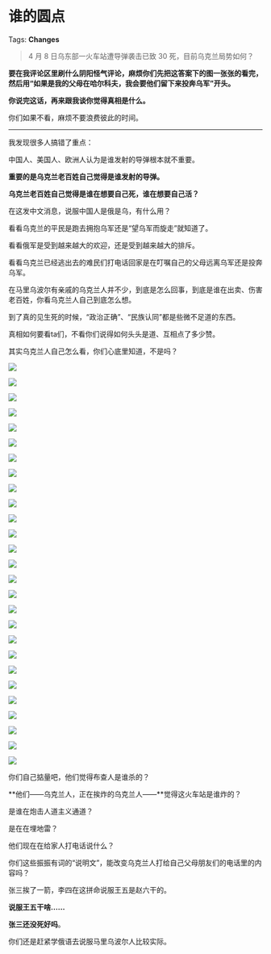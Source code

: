 # 谁的圆点

Tags: **Changes**

> 4 月 8 日乌东部一火车站遭导弹袭击已致 30 死，目前乌克兰局势如何？



**要在我评论区里刷什么阴阳怪气评论，麻烦你们先把这答案下的图一张张的看完，然后用“如果是我的父母在哈尔科夫，我会要他们留下来投奔乌军”开头。**

**你说完这话，再来跟我谈你觉得真相是什么。**

你们如果不看，麻烦不要浪费彼此的时间。



---

我发现很多人搞错了重点：

中国人、美国人、欧洲人认为是谁发射的导弹根本就不重要。

**重要的是乌克兰老百姓自己觉得是谁发射的导弹。**

**乌克兰老百姓自己觉得是谁在想要自己死，谁在想要自己活？**

在这发中文消息，说服中国人是俄是乌，有什么用？

看看乌克兰的平民是跑去拥抱乌军还是“望乌军而旋走”就知道了。

看看俄军是受到越来越大的欢迎，还是受到越来越大的排斥。

看看乌克兰已经逃出去的难民们打电话回家是在叮嘱自己的父母远离乌军还是投奔乌军。

在马里乌波尔有亲戚的乌克兰人并不少，到底是怎么回事，到底是谁在出卖、伤害老百姓，你看乌克兰人自己到底怎么想。

到了真的见生死的时候，“政治正确”、“民族认同”都是些微不足道的东西。

真相如何要看ta们，不看你们说得如何头头是道、互相点了多少赞。

其实乌克兰人自己怎么看，你们心底里知道，不是吗？

![](https://picx.zhimg.com/50/v2-f8cebc7b061d63ef646ffc007e0afd7e_720w.jpg?source=1940ef5c)  


![](https://pic1.zhimg.com/50/v2-26371fd35c3227b881f6ed7bf3b2757d_720w.jpg?source=1940ef5c)  


![](https://picx.zhimg.com/50/v2-3deeff1383ffbcbb57d546484bbfbb9b_720w.jpg?source=1940ef5c)  


![](https://picx.zhimg.com/50/v2-45afc1feb21c2f5383a340da68ed1c21_720w.jpg?source=1940ef5c)  


![](https://picx.zhimg.com/50/v2-e7ad50785dae10f36b2b798955441cee_720w.jpg?source=1940ef5c)  


![](https://pic1.zhimg.com/50/v2-ce73310ec06315846ae707bb62fd81e3_720w.jpg?source=1940ef5c)  


![](https://picx.zhimg.com/50/v2-a80383c857e97c0e1928b82e7002a3d1_720w.jpg?source=1940ef5c)  


![](https://pica.zhimg.com/50/v2-e6da1b0d35d111f8d1624710f74ba720_720w.jpg?source=1940ef5c)  


![](https://pica.zhimg.com/50/v2-00646164bc31bc01808d153b8ef78d1d_720w.jpg?source=1940ef5c)  


![](https://picx.zhimg.com/50/v2-ba828be40a4651d7a39c69916c7aae82_720w.jpg?source=1940ef5c)  


![](https://pic1.zhimg.com/50/v2-bcb361fc99ad31153039923605c53f27_720w.jpg?source=1940ef5c)  


![](https://pic1.zhimg.com/50/v2-767145987edc295a7bd3c503af1dafdd_720w.jpg?source=1940ef5c)  


![](https://picx.zhimg.com/50/v2-dd0dd70d395c368da9d616bd8e05f27b_720w.jpg?source=1940ef5c)  


![](https://pica.zhimg.com/50/v2-36557c01da88cc94f5a6811f52d31dc2_720w.jpg?source=1940ef5c)  


![](https://picx.zhimg.com/50/v2-19744fd91aa76a5b73de165b484fd102_720w.jpg?source=1940ef5c)  


![](https://picx.zhimg.com/50/v2-7b7b8ebe370302e5735438e6551878ea_720w.jpg?source=1940ef5c)  


![](https://picx.zhimg.com/50/v2-59a177fc751fd1f4f0a2b387d6d00be2_720w.jpg?source=1940ef5c)  


![](https://picx.zhimg.com/50/v2-752ab4e2195c716a37df95f277cce68b_720w.jpg?source=1940ef5c)  


![](https://picx.zhimg.com/50/v2-9d9e80c5b4d48e51bec31d54091815cd_720w.jpg?source=1940ef5c)  


![](https://pica.zhimg.com/50/v2-988511fb26a600476407d8becf4b1c1a_720w.jpg?source=1940ef5c)  


![](https://picx.zhimg.com/50/v2-848cc5d5168a7c88a02dfd11ae6c4343_720w.jpg?source=1940ef5c)  


![](https://pic1.zhimg.com/50/v2-08a2b18b8e68be9eee025f3f8f8544fd_720w.jpg?source=1940ef5c)  


![](https://picx.zhimg.com/50/v2-2bd0ea098fbfa5d9418018dccb1eec39_720w.jpg?source=1940ef5c)  


![](https://pica.zhimg.com/50/v2-413d76ee627da04e6e85976614d45750_720w.jpg?source=1940ef5c)  


![](https://picx.zhimg.com/50/v2-925901e7c7d4858d306844ab2230fece_720w.jpg?source=1940ef5c)  


![](https://pica.zhimg.com/50/v2-408bb6ce13dbc329bc4e9036db569bac_720w.jpg?source=1940ef5c)  


![](https://picx.zhimg.com/50/v2-183ee10a9448e4f2c345eecd6e61d06b_720w.jpg?source=1940ef5c)  


你们自己掂量吧，他们觉得布查人是谁杀的？

**他们——乌克兰人，正在挨炸的乌克兰人——**觉得这火车站是谁炸的？

是谁在炮击人道主义通道？

是在在埋地雷？

他们现在在给家人打电话说什么？

你们这些振振有词的“说明文”，能改变乌克兰人打给自己父母朋友们的电话里的内容吗？

张三挨了一箭，李四在这拼命说服王五是赵六干的。

**说服王五干啥……**

**张三还没死好吗**。

你们还是赶紧学俄语去说服马里乌波尔人比较实际。



